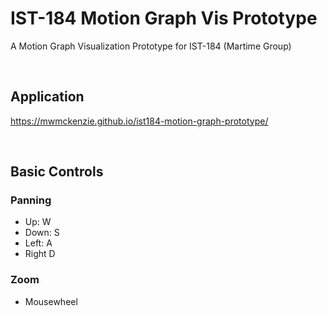 # IST-184 Motion Graph Vis Prototype
A Motion Graph Visualization Prototype for  IST-184 (Martime Group)

<br/>

## Application
https://mwmckenzie.github.io/ist184-motion-graph-prototype/

<br/>

## Basic Controls
### Panning
- Up: W
- Down: S
- Left: A
- Right D

### Zoom
- Mousewheel
